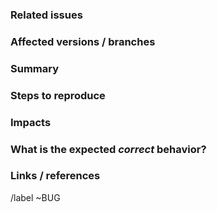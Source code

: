 ### Related issues
<!-- "#xxx" -->


### Affected versions / branches
<!-- e.g. "This bug exists since version x.y.z" / "Bug only on develop since this commit : <commit-SHA>" -->


### Summary
<!-- Summarize the bug encountered concisely -->


### Steps to reproduce
<!-- How one can reproduce the issue. Describe in details all the steps to reproduce the edge cases. -->


### Impacts
<!-- What risks does this change pose? What screens / features are affected by this change? What do we have to test? What use cases should we check? -->


### What is the expected *correct* behavior?
<!-- What you should see instead -->


### Links / references
<!-- Other external links that may be useful (e.g. link to a Github issue, documentation...) -->


/label ~BUG
